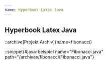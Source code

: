 ```yaml
---
name: Hyperbook Latex Java
---
```


## Hyperbook Latex Java


::archive[Projekt Archiv]{name=fibonacci}

::snippet{#java-beispiel name="Fibonacci.java" path="/archives/fibonacci/Fibonacci.java"}

